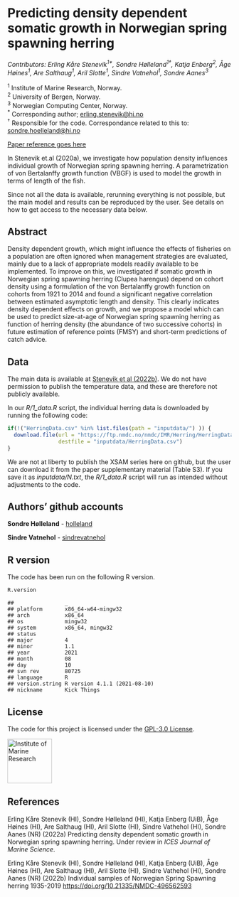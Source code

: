 Predicting density dependent somatic growth in Norwegian spring spawning
herring
================



*Contributors: Erling Kåre Stenevik<sup>1\*</sup>, Sondre
Hølleland<sup>1†</sup>, Katja Enberg<sup>2</sup>, Åge
Høines<sup>1</sup>, Are Salthaug<sup>1</sup>, Aril Slotte<sup>1</sup>,
Sindre Vatnehol<sup>1</sup>, Sondre Aanes<sup>3</sup>*

<sup>1</sup> Institute of Marine Research, Norway.<br> <sup>2</sup>
University of Bergen, Norway.<br> <sup>3</sup> Norwegian Computing
Center, Norway.<br> <sup>\*</sup> Corresponding author;
[erling.stenevik@hi.no](emailto:erling.stenevik@hi.no)<br> <sup>†</sup>
Responsible for the code. Correspondance related to this to:
[sondre.hoelleland@hi.no](emailto:sondre.hoelleland@hi.no)

[Paper reference goes here](https://academic.oup.com/icesjms)

In Stenevik et.al (2020a), we investigate how population density
influences individual growth of Norwegian spring spawning herring. A
parametrization of von Bertalanffy growth function (VBGF) is used to
model the growth in terms of length of the fish.

Since not all the data is available, rerunning everything is not
possible, but the main model and results can be reproduced by the user.
See details on how to get access to the necessary data below.

## Abstract

Density dependent growth, which might influence the effects of fisheries
on a population are often ignored when management strategies are
evaluated, mainly due to a lack of appropriate models readily available
to be implemented. To improve on this, we investigated if somatic growth
in Norwegian spring spawning herring (Clupea harengus) depend on cohort
density using a formulation of the von Bertalanffy growth function on
cohorts from 1921 to 2014 and found a significant negative correlation
between estimated asymptotic length and density. This clearly indicates
density dependent effects on growth, and we propose a model which can be
used to predict size-at-age of Norwegian spring spawning herring as
function of herring density (the abundance of two successive cohorts) in
future estimation of reference points (FMSY) and short-term predictions
of catch advice.

## Data

The main data is available at [Stenevik et al
(2022b)](https://doi.org/10.21335/NMDC-496562593). We do not have
permission to publish the temperature data, and these are therefore not
publicly available.

In our *R/1\_data.R* script, the individual herring data is downloaded
by running the following code:

``` r
if(!("HerringData.csv" %in% list.files(path = "inputdata/") )) {
  download.file(url = "https://ftp.nmdc.no/nmdc/IMR/Herring/HerringData.csv", 
                destfile = "inputdata/HerringData.csv")
}
```

We are not at liberty to publish the XSAM series here on github, but the
user can download it from the paper supplementary material (Table S3).
If you save it as *inputdata/N.txt*, the *R/1\_data.R* script will run
as intended without adjustments to the code.

## Authors’ github accounts

**Sondre Hølleland** - [holleland](https://github.com/holleland)

**Sindre Vatnehol** -
[sindrevatnehol](https://github.com/sindrevatnehol)

## R version

The code has been run on the following R version.

``` r
R.version
```

    ##                _                           
    ## platform       x86_64-w64-mingw32          
    ## arch           x86_64                      
    ## os             mingw32                     
    ## system         x86_64, mingw32             
    ## status                                     
    ## major          4                           
    ## minor          1.1                         
    ## year           2021                        
    ## month          08                          
    ## day            10                          
    ## svn rev        80725                       
    ## language       R                           
    ## version.string R version 4.1.1 (2021-08-10)
    ## nickname       Kick Things

## License

The code for this project is licensed under the [GPL-3.0
License](LICENCE.md).

[<img src="https://www.hi.no/en/hi/resources/layout/HI-logo-farger-engelsk.svg/original"
alt="Institute of Marine Research" width="100"/>](https://www.hi.no/en)

## References

Erling Kåre Stenevik (HI), Sondre Hølleland (HI), Katja Enberg (UiB),
Åge Høines (HI), Are Salthaug (HI), Aril Slotte (HI), Sindre Vathehol
(HI), Sondre Aanes (NR) (2022a) Predicting density dependent somatic
growth in Norwegian spring spawning herring. Under review in *ICES
Journal of Marine Science*.

Erling Kåre Stenevik (HI), Sondre Hølleland (HI), Katja Enberg (UiB),
Åge Høines (HI), Are Salthaug (HI), Aril Slotte (HI), Sindre Vathehol
(HI), Sondre Aanes (NR) (2022b) Individual samples of Norwegian Spring
Spawning herring 1935-2019 <https://doi.org/10.21335/NMDC-496562593>

